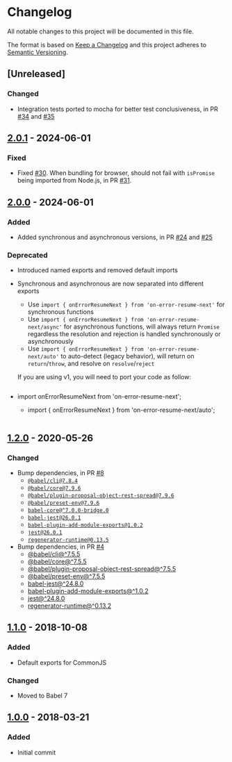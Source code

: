 # Changelog

All notable changes to this project will be documented in this file.

The format is based on [Keep a Changelog](http://keepachangelog.com/en/1.0.0/)
and this project adheres to [Semantic Versioning](http://semver.org/spec/v2.0.0.html).

## [Unreleased]

### Changed

- Integration tests ported to mocha for better test conclusiveness, in PR [#34](https://github.com/compulim/on-error-resume-next/pull/34) and [#35](https://github.com/compulim/on-error-resume-next/pull/35)

## [2.0.1] - 2024-06-01

### Fixed

- Fixed [#30](https://github.com/compulim/on-error-resume-next/issues/30). When bundling for browser, should not fail with `isPromise` being imported from Node.js, in PR [#31](https://github.com/compulim/on-error-resume-next/pull/31).

## [2.0.0] - 2024-06-01

### Added

- Added synchronous and asynchronous versions, in PR [#24](https://github.com/compulim/on-error-resume-next/pull/24) and [#25](https://github.com/compulim/on-error-resume-next/pull/25)

### Deprecated

- Introduced named exports and removed default imports
- Synchronous and asynchronous are now separated into different exports
   - Use `import { onErrorResumeNext } from 'on-error-resume-next'` for synchronous functions
   - Use `import { onErrorResumeNext } from 'on-error-resume-next/async'` for asynchronous functions, will always return `Promise` regardless the resolution and rejection is handled synchronously or asynchronously
   - Use `import { onErrorResumeNext } from 'on-error-resume-next/auto'` to auto-detect (legacy behavior), will return on `return`/`throw`, and resolve on `resolve`/`reject`

  If you are using v1, you will need to port your code as follow:

  ```diff
- import onErrorResumeNext from 'on-error-resume-next';
  + import { onErrorResumeNext } from 'on-error-resume-next/auto';
  ```

## [1.2.0] - 2020-05-26

### Changed

- Bump dependencies, in PR [#8](https://github.com/compulim/on-error-resume-next/pull/8)
   - [`@babel/cli@7.8.4`](https://npmjs.com/package/@babel/cli)
   - [`@babel/core@7.9.6`](https://npmjs.com/package/@babel/core)
   - [`@babel/plugin-proposal-object-rest-spread@7.9.6`](https://npmjs.com/package/@babel/plugin-proposal-object-rest-spread)
   - [`@babel/preset-env@7.9.6`](https://npmjs.com/package/@babel/preset-env)
   - [`babel-core@^7.0.0-bridge.0`](https://npmjs.com/package/babel-core)
   - [`babel-jest@26.0.1`](https://npmjs.com/package/babel-jest)
   - [`babel-plugin-add-module-exports@1.0.2`](https://npmjs.com/package/babel-plugin-add-module-exports)
   - [`jest@26.0.1`](https://npmjs.com/package/jest)
   - [`regenerator-runtime@0.13.5`](https://npmjs.com/package/regenerator-runtime)
- Bump dependencies, in PR [#4](https://github.com/compulim/on-error-resume-next/pull/4)
   - [@babel/cli@^7.5.5](https://www.npmjs.com/package/@babel/cli)
   - [@babel/core@^7.5.5](https://www.npmjs.com/package/@babel/core)
   - [@babel/plugin-proposal-object-rest-spread@^7.5.5](https://www.npmjs.com/package/@babel/plugin-proposal-object-rest-spread)
   - [@babel/preset-env@^7.5.5](https://www.npmjs.com/package/@babel/preset-env)
   - [babel-jest@^24.8.0](https://www.npmjs.com/package/babel-jest)
   - [babel-plugin-add-module-exports@^1.0.2](https://www.npmjs.com/package/babel-plugin-add-module-exports)
   - [jest@^24.8.0](https://www.npmjs.com/package/jest)
   - [regenerator-runtime@^0.13.2](https://www.npmjs.com/package/regenerator-runtime)

## [1.1.0] - 2018-10-08

### Added

- Default exports for CommonJS

### Changed

- Moved to Babel 7

## [1.0.0] - 2018-03-21

### Added

- Initial commit

[2.0.1]: https://github.com/compulim/on-error-resume-next/compare/v2.0.0...v2.0.1
[2.0.0]: https://github.com/compulim/on-error-resume-next/compare/v1.2.0...v2.0.0
[1.2.0]: https://github.com/compulim/on-error-resume-next/compare/v1.1.0...v1.2.0
[1.1.0]: https://github.com/compulim/on-error-resume-next/compare/v1.0.0...v1.1.0
[1.0.0]: https://github.com/compulim/on-error-resume-next/releases/tag/v1.0.0
